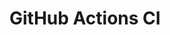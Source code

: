 # GitHub Actions CI


















































































































































































































































































































































































































































































































































































































































































































































































































































































































































































































































































































































































































































































































































































































































































































































































































































































































































































































































































































































































































































































































































































































































































































































































































































































































































































































































































































































































































































































































































































































































































































































































































































































































































































































































































































































































































































































































































